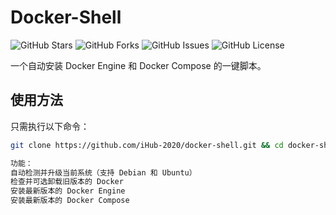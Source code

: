 # Docker-Shell

![GitHub Stars](https://img.shields.io/github/stars/iHub-2020/docker-shell?style=social)
![GitHub Forks](https://img.shields.io/github/forks/iHub-2020/docker-shell?style=social)
![GitHub Issues](https://img.shields.io/github/issues/iHub-2020/docker-shell)
![GitHub License](https://img.shields.io/github/license/iHub-2020/docker-shell)

一个自动安装 Docker Engine 和 Docker Compose 的一键脚本。

## 使用方法

只需执行以下命令：

```sh
git clone https://github.com/iHub-2020/docker-shell.git && cd docker-shell && chmod +x install_docker.sh && ./install_docker.sh

功能：
自动检测并升级当前系统（支持 Debian 和 Ubuntu）
检查并可选卸载旧版本的 Docker
安装最新版本的 Docker Engine
安装最新版本的 Docker Compose
